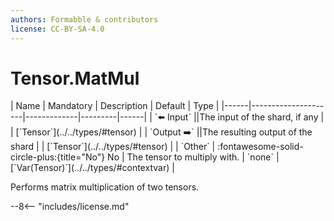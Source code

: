 ```yaml
---
authors: Formabble & contributors
license: CC-BY-SA-4.0
---
```



# Tensor.MatMul

<div class="sh-parameters" markdown="1">
| Name | Mandatory | Description | Default | Type |
|------|---------------------|-------------|---------|------|
| `⬅️ Input` ||The input of the shard, if any | | [`Tensor`](../../types/#tensor) |
| `Output ➡️` ||The resulting output of the shard | | [`Tensor`](../../types/#tensor) |
| `Other` | :fontawesome-solid-circle-plus:{title="No"} No  | The tensor to multiply with. | `none` | [`Var(Tensor)`](../../types/#contextvar) |

</div>

Performs matrix multiplication of two tensors.

--8<-- "includes/license.md"

